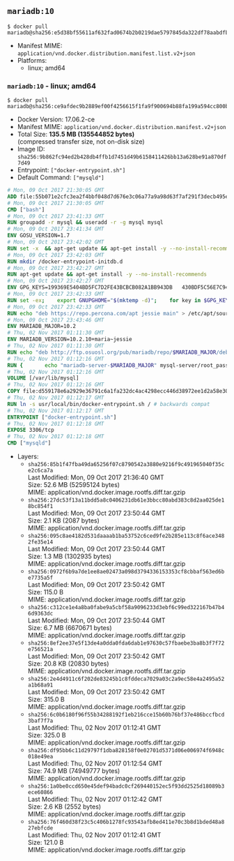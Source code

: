 ## `mariadb:10`

```console
$ docker pull mariadb@sha256:e5d38bf55611af632fad0674b2b0219dae5797845da322df78aabdfbf71ec45a
```

-	Manifest MIME: `application/vnd.docker.distribution.manifest.list.v2+json`
-	Platforms:
	-	linux; amd64

### `mariadb:10` - linux; amd64

```console
$ docker pull mariadb@sha256:ce9afdec9b2889ef00f4256615f1fa9f900694b88fa199a594cc800b57eb2eed
```

-	Docker Version: 17.06.2-ce
-	Manifest MIME: `application/vnd.docker.distribution.manifest.v2+json`
-	Total Size: **135.5 MB (135544852 bytes)**  
	(compressed transfer size, not on-disk size)
-	Image ID: `sha256:9b862fc94ed2b428db4ffb1d7451d49b6158411426bb13a628be91a870df7d49`
-	Entrypoint: `["docker-entrypoint.sh"]`
-	Default Command: `["mysqld"]`

```dockerfile
# Mon, 09 Oct 2017 21:30:05 GMT
ADD file:55b071e2cfc3ea2f4bbf048d7d676e3c06a77a9a98d63f7af291f3decb495ec8 in / 
# Mon, 09 Oct 2017 21:30:05 GMT
CMD ["bash"]
# Mon, 09 Oct 2017 23:41:33 GMT
RUN groupadd -r mysql && useradd -r -g mysql mysql
# Mon, 09 Oct 2017 23:41:34 GMT
ENV GOSU_VERSION=1.7
# Mon, 09 Oct 2017 23:42:02 GMT
RUN set -x 	&& apt-get update && apt-get install -y --no-install-recommends ca-certificates wget && rm -rf /var/lib/apt/lists/* 	&& wget -O /usr/local/bin/gosu "https://github.com/tianon/gosu/releases/download/$GOSU_VERSION/gosu-$(dpkg --print-architecture)" 	&& wget -O /usr/local/bin/gosu.asc "https://github.com/tianon/gosu/releases/download/$GOSU_VERSION/gosu-$(dpkg --print-architecture).asc" 	&& export GNUPGHOME="$(mktemp -d)" 	&& gpg --keyserver ha.pool.sks-keyservers.net --recv-keys B42F6819007F00F88E364FD4036A9C25BF357DD4 	&& gpg --batch --verify /usr/local/bin/gosu.asc /usr/local/bin/gosu 	&& rm -r "$GNUPGHOME" /usr/local/bin/gosu.asc 	&& chmod +x /usr/local/bin/gosu 	&& gosu nobody true 	&& apt-get purge -y --auto-remove ca-certificates wget
# Mon, 09 Oct 2017 23:42:03 GMT
RUN mkdir /docker-entrypoint-initdb.d
# Mon, 09 Oct 2017 23:42:27 GMT
RUN apt-get update && apt-get install -y --no-install-recommends 		apt-transport-https ca-certificates 		pwgen 	&& rm -rf /var/lib/apt/lists/*
# Mon, 09 Oct 2017 23:42:27 GMT
ENV GPG_KEYS=199369E5404BD5FC7D2FE43BCBCB082A1BB943DB 	430BDF5C56E7C94E848EE60C1C4CBDCDCD2EFD2A 	4D1BB29D63D98E422B2113B19334A25F8507EFA5
# Mon, 09 Oct 2017 23:42:33 GMT
RUN set -ex; 	export GNUPGHOME="$(mktemp -d)"; 	for key in $GPG_KEYS; do 		gpg --keyserver ha.pool.sks-keyservers.net --recv-keys "$key"; 	done; 	gpg --export $GPG_KEYS > /etc/apt/trusted.gpg.d/mariadb.gpg; 	rm -r "$GNUPGHOME"; 	apt-key list
# Mon, 09 Oct 2017 23:42:33 GMT
RUN echo "deb https://repo.percona.com/apt jessie main" > /etc/apt/sources.list.d/percona.list 	&& { 		echo 'Package: *'; 		echo 'Pin: release o=Percona Development Team'; 		echo 'Pin-Priority: 998'; 	} > /etc/apt/preferences.d/percona
# Mon, 09 Oct 2017 23:43:46 GMT
ENV MARIADB_MAJOR=10.2
# Thu, 02 Nov 2017 01:11:30 GMT
ENV MARIADB_VERSION=10.2.10+maria~jessie
# Thu, 02 Nov 2017 01:11:30 GMT
RUN echo "deb http://ftp.osuosl.org/pub/mariadb/repo/$MARIADB_MAJOR/debian jessie main" > /etc/apt/sources.list.d/mariadb.list 	&& { 		echo 'Package: *'; 		echo 'Pin: release o=MariaDB'; 		echo 'Pin-Priority: 999'; 	} > /etc/apt/preferences.d/mariadb
# Thu, 02 Nov 2017 01:12:16 GMT
RUN { 		echo "mariadb-server-$MARIADB_MAJOR" mysql-server/root_password password 'unused'; 		echo "mariadb-server-$MARIADB_MAJOR" mysql-server/root_password_again password 'unused'; 	} | debconf-set-selections 	&& apt-get update 	&& apt-get install -y 		"mariadb-server=$MARIADB_VERSION" 		percona-xtrabackup-24 		socat 	&& rm -rf /var/lib/apt/lists/* 	&& sed -ri 's/^user\s/#&/' /etc/mysql/my.cnf /etc/mysql/conf.d/* 	&& rm -rf /var/lib/mysql && mkdir -p /var/lib/mysql /var/run/mysqld 	&& chown -R mysql:mysql /var/lib/mysql /var/run/mysqld 	&& chmod 777 /var/run/mysqld 	&& find /etc/mysql/ -name '*.cnf' -print0 		| xargs -0 grep -lZE '^(bind-address|log)' 		| xargs -rt -0 sed -Ei 's/^(bind-address|log)/#&/' 	&& echo '[mysqld]\nskip-host-cache\nskip-name-resolve' > /etc/mysql/conf.d/docker.cnf
# Thu, 02 Nov 2017 01:12:16 GMT
VOLUME [/var/lib/mysql]
# Thu, 02 Nov 2017 01:12:16 GMT
COPY file:d559178e6a2929e36791c6a1fa232dc4ac4298ecc446d38972ee1d2a58e30621 in /usr/local/bin/ 
# Thu, 02 Nov 2017 01:12:17 GMT
RUN ln -s usr/local/bin/docker-entrypoint.sh / # backwards compat
# Thu, 02 Nov 2017 01:12:17 GMT
ENTRYPOINT ["docker-entrypoint.sh"]
# Thu, 02 Nov 2017 01:12:18 GMT
EXPOSE 3306/tcp
# Thu, 02 Nov 2017 01:12:18 GMT
CMD ["mysqld"]
```

-	Layers:
	-	`sha256:85b1f47fba49da65256f07c8790542a3880e9216f9c491965040f35ce2c6ca7a`  
		Last Modified: Mon, 09 Oct 2017 21:36:40 GMT  
		Size: 52.6 MB (52595124 bytes)  
		MIME: application/vnd.docker.image.rootfs.diff.tar.gzip
	-	`sha256:27dc53f13a11bdd5a8c0406231db61e3bbcc80abd383c8d2aa025de18bc854f1`  
		Last Modified: Mon, 09 Oct 2017 23:50:44 GMT  
		Size: 2.1 KB (2087 bytes)  
		MIME: application/vnd.docker.image.rootfs.diff.tar.gzip
	-	`sha256:095c8ae4182d531daaaab1ba53752c6ced9fe2b285e113c8f6ace3482fe35e14`  
		Last Modified: Mon, 09 Oct 2017 23:50:44 GMT  
		Size: 1.3 MB (1302935 bytes)  
		MIME: application/vnd.docker.image.rootfs.diff.tar.gzip
	-	`sha256:0972f6b9a7de1ee8ae02473a098d3794336153353cf8cbbaf563ed6be7735a5f`  
		Last Modified: Mon, 09 Oct 2017 23:50:42 GMT  
		Size: 115.0 B  
		MIME: application/vnd.docker.image.rootfs.diff.tar.gzip
	-	`sha256:c312ce1e4a8ba0fabe9a5cbf58a9096233d3ebf6c99ed322167b47b46d9363dc`  
		Last Modified: Mon, 09 Oct 2017 23:50:44 GMT  
		Size: 6.7 MB (6670671 bytes)  
		MIME: application/vnd.docker.image.rootfs.diff.tar.gzip
	-	`sha256:8ef2ee37e5f13de4a0dda0fda6dab1e97630c57fbaebe3ba8b3f7f72e756521a`  
		Last Modified: Mon, 09 Oct 2017 23:50:42 GMT  
		Size: 20.8 KB (20830 bytes)  
		MIME: application/vnd.docker.image.rootfs.diff.tar.gzip
	-	`sha256:2e4d4911c6f202de83245b1c8fddeca7029a03c2a9ec58e4a2495a52a1b68a91`  
		Last Modified: Mon, 09 Oct 2017 23:50:42 GMT  
		Size: 315.0 B  
		MIME: application/vnd.docker.image.rootfs.diff.tar.gzip
	-	`sha256:6c0b6180f96f55b34288192f1eb216cce15b60b76bf37e486bccfbcd3baf7f7a`  
		Last Modified: Thu, 02 Nov 2017 01:12:41 GMT  
		Size: 325.0 B  
		MIME: application/vnd.docker.image.rootfs.diff.tar.gzip
	-	`sha256:df95bb6c11d29797f1dba828158f0e02701d5371d06e006974f6948c018e49ea`  
		Last Modified: Thu, 02 Nov 2017 01:12:54 GMT  
		Size: 74.9 MB (74949777 bytes)  
		MIME: application/vnd.docker.image.rootfs.diff.tar.gzip
	-	`sha256:1a0be0ccd650e45def94badc0cf269440152ec5f93dd2525d18089b3ece60866`  
		Last Modified: Thu, 02 Nov 2017 01:12:42 GMT  
		Size: 2.6 KB (2552 bytes)  
		MIME: application/vnd.docker.image.rootfs.diff.tar.gzip
	-	`sha256:76f460d38f23c5c406b1278fc93543afb8ed411e70c3b8d1bded48a827ebfcde`  
		Last Modified: Thu, 02 Nov 2017 01:12:41 GMT  
		Size: 121.0 B  
		MIME: application/vnd.docker.image.rootfs.diff.tar.gzip
